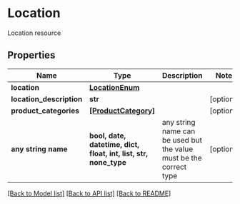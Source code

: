 # Location

Location resource

## Properties
Name | Type | Description | Notes
------------ | ------------- | ------------- | -------------
**location** | [**LocationEnum**](LocationEnum.md) |  | 
**location_description** | **str** |  | [optional] 
**product_categories** | [**[ProductCategory]**](ProductCategory.md) |  | [optional] 
**any string name** | **bool, date, datetime, dict, float, int, list, str, none_type** | any string name can be used but the value must be the correct type | [optional]

[[Back to Model list]](../README.md#documentation-for-models) [[Back to API list]](../README.md#documentation-for-api-endpoints) [[Back to README]](../README.md)


